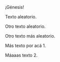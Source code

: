 ¡Génesis!

Texto aleatorio.

Otro texto aleatorio.

Otro texto más aleatorio.

Más texto por acá 1.

Máaaas texto 2.